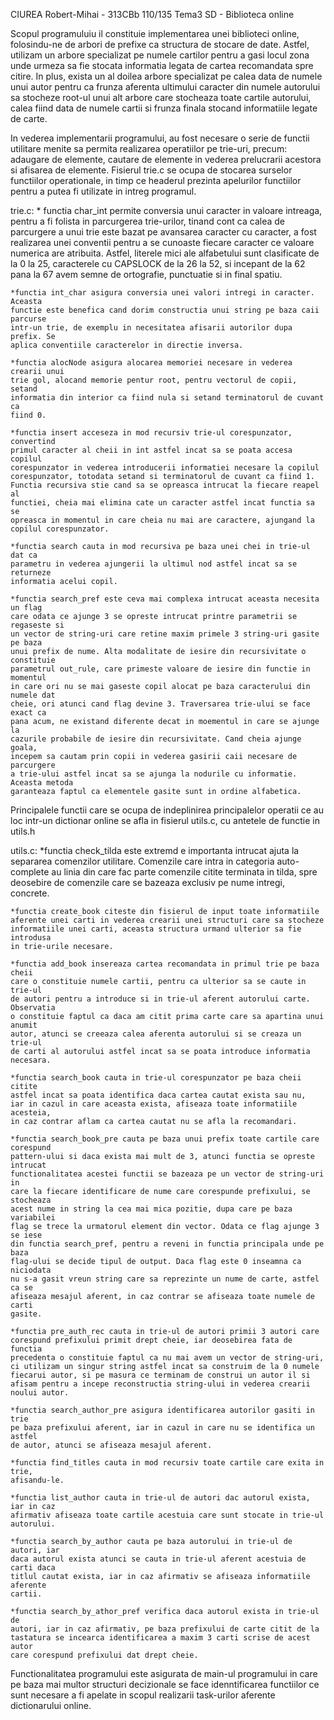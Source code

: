 CIUREA Robert-Mihai - 313CBb
110/135
                    Tema3 SD - Biblioteca online

Scopul programuluiu il constituie implementarea unei biblioteci online,
folosindu-ne de arbori de prefixe ca structura de stocare de date. Astfel,
utilizam un arbore specializat pe numele cartilor pentru a gasi locul zona
unde urmeza sa fie stocata informatia legata de cartea recomandata spre citire.
In plus, exista un al doilea arbore specializat pe calea data de numele unui autor
pentru ca frunza aferenta ultimului caracter din numele autorului sa stocheze
root-ul unui alt arbore care stocheaza toate cartile autorului, calea fiind data
de numele cartii si frunza finala stocand informatiile legate de carte.

In vederea implementarii programului, au fost necesare o serie de functii
utilitare menite sa permita realizarea operatiilor pe trie-uri, precum: adaugare
de elemente, cautare de elemente in vederea prelucrarii acestora si afisarea de
elemente. Fisierul trie.c se ocupa de stocarea surselor functiilor operationale,
in timp ce headerul prezinta apelurilor functiilor pentru a putea fi utilizate
in intreg programul.

trie.c:
    * functia char_int permite conversia unui caracter in valoare intreaga,
    pentru a fi folista in parcurgerea trie-urilor, tinand cont ca calea de
    parcurgere a unui trie este bazat pe avansarea caracter cu caracter, a fost
    realizarea unei conventii pentru a se cunoaste fiecare caracter ce valoare
    numerica are atribuita. Astfel, literele mici ale alfabetului sunt clasificate
    de la 0 la 25, caracterele cu CAPSLOCK de la 26 la 52, si incepant de la 62
    pana la 67 avem semne de ortografie, punctuatie si in final spatiu.

    *functia int_char asigura conversia unei valori intregi in caracter. Aceasta
    functie este benefica cand dorim constructia unui string pe baza caii parcurse
    intr-un trie, de exemplu in necesitatea afisarii autorilor dupa prefix. Se
    aplica conventiile caracterelor in directie inversa.

    *functia alocNode asigura alocarea memoriei necesare in vederea crearii unui
    trie gol, alocand memorie pentur root, pentru vectorul de copii, setand
    informatia din interior ca fiind nula si setand terminatorul de cuvant ca
    fiind 0.

    *functia insert acceseza in mod recursiv trie-ul corespunzator, convertind
    primul caracter al cheii in int astfel incat sa se poata accesa copilul
    corespunzator in vederea introducerii informatiei necesare la copilul
    corespunzator, totodata setand si terminatorul de cuvant ca fiind 1.
    Functia recursiva stie cand sa se opreasca intrucat la fiecare reapel al
    functiei, cheia mai elimina cate un caracter astfel incat functia sa se
    opreasca in momentul in care cheia nu mai are caractere, ajungand la
    copilul corespunzator.

    *functia search cauta in mod recursiva pe baza unei chei in trie-ul dat ca
    parametru in vederea ajungerii la ultimul nod astfel incat sa se returneze
    informatia acelui copil.

    *functia search_pref este ceva mai complexa intrucat aceasta necesita un flag
    care odata ce ajunge 3 se opreste intrucat printre parametrii se regaseste si
    un vector de string-uri care retine maxim primele 3 string-uri gasite pe baza
    unui prefix de nume. Alta modalitate de iesire din recursivitate o constituie
    parametrul out_rule, care primeste valoare de iesire din functie in momentul
    in care ori nu se mai gaseste copil alocat pe baza caracterului din numele dat
    cheie, ori atunci cand flag devine 3. Traversarea trie-ului se face exact ca
    pana acum, ne existand diferente decat in moementul in care se ajunge la
    cazurile probabile de iesire din recursivitate. Cand cheia ajunge goala,
    incepem sa cautam prin copii in vederea gasirii caii necesare de parcurgere
    a trie-ului astfel incat sa se ajunga la nodurile cu informatie. Aceasta metoda
    garanteaza faptul ca elementele gasite sunt in ordine alfabetica.

Principalele functii care se ocupa de indeplinirea principalelor operatii
ce au loc intr-un dictionar online se afla in fisierul utils.c, cu antetele de
functie in utils.h

utils.c:
    *functia check_tilda este extremd e importanta intrucat ajuta la separarea
    comenzilor utilitare. Comenzile care intra in categoria auto-complete
    au linia din care fac parte comenzile citite terminata in tilda, spre
    deosebire de comenzile care se bazeaza exclusiv pe nume intregi, concrete.

    *functia create_book citeste din fisierul de input toate informatiile
    aferente unei carti in vederea crearii unei structuri care sa stocheze
    informatiile unei carti, aceasta structura urmand ulterior sa fie introdusa
    in trie-urile necesare.

    *functia add_book insereaza cartea recomandata in primul trie pe baza cheii
    care o constituie numele cartii, pentru ca ulterior sa se caute in trie-ul
    de autori pentru a introduce si in trie-ul aferent autorului carte. Observatia
    o constituie faptul ca daca am citit prima carte care sa apartina unui anumit
    autor, atunci se creeaza calea aferenta autorului si se creaza un trie-ul
    de carti al autorului astfel incat sa se poata introduce informatia necesara.

    *functia search_book cauta in trie-ul corespunzator pe baza cheii citite
    astfel incat sa poata identifica daca cartea cautat exista sau nu,
    iar in cazul in care aceasta exista, afiseaza toate informatiile acesteia,
    in caz contrar aflam ca cartea cautat nu se afla la recomandari.

    *functia search_book_pre cauta pe baza unui prefix toate cartile care corespund
    pattern-ului si daca exista mai mult de 3, atunci functia se opreste intrucat
    functionalitatea acestei functii se bazeaza pe un vector de string-uri in
    care la fiecare identificare de nume care corespunde prefixului, se stocheaza
    acest nume in string la cea mai mica pozitie, dupa care pe baza variabilei
    flag se trece la urmatorul element din vector. Odata ce flag ajunge 3 se iese
    din functia search_pref, pentru a reveni in functia principala unde pe baza
    flag-ului se decide tipul de output. Daca flag este 0 inseamna ca niciodata
    nu s-a gasit vreun string care sa reprezinte un nume de carte, astfel ca se
    afiseaza mesajul aferent, in caz contrar se afiseaza toate numele de carti
    gasite.

    *functia pre_auth_rec cauta in trie-ul de autori primii 3 autori care
    corespund prefixului primit drept cheie, iar deosebirea fata de functia
    precedenta o constituie faptul ca nu mai avem un vector de string-uri,
    ci utilizam un singur string astfel incat sa construim de la 0 numele
    fiecarui autor, si pe masura ce terminam de construi un autor il si
    afisam pentru a incepe reconstructia string-ului in vederea crearii
    noului autor.

    *functia search_author_pre asigura identificarea autorilor gasiti in trie
    pe baza prefixului aferent, iar in cazul in care nu se identifica un astfel
    de autor, atunci se afiseaza mesajul aferent.

    *functia find_titles cauta in mod recursiv toate cartile care exita in trie,
    afisandu-le.

    *functia list_author cauta in trie-ul de autori dac autorul exista, iar in caz
    afirmativ afiseaza toate cartile acestuia care sunt stocate in trie-ul
    autorului.

    *functia search_by_author cauta pe baza autorului in trie-ul de autori, iar
    daca autorul exista atunci se cauta in trie-ul aferent acestuia de carti daca
    titlul cautat exista, iar in caz afirmativ se afiseaza informatiile aferente
    cartii.

    *functia search_by_athor_pref verifica daca autorul exista in trie-ul de
    autori, iar in caz afirmativ, pe baza prefixului de carte citit de la
    tastatura se incearca identificarea a maxim 3 carti scrise de acest autor
    care corespund prefixului dat drept cheie.

Functionalitatea programului este asigurata de main-ul programului in care
pe baza mai multor structuri decizionale se face idenntificarea functiilor ce
sunt necesare a fi apelate in scopul realizarii task-urilor aferente
dictionarului online.